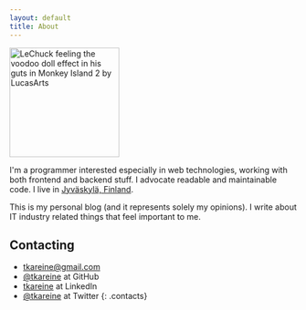 ```yaml
---
layout: default
title: About
---
```


<img class="inline-right avatar" src="http://www.gravatar.com/avatar/749196d7d478efeb58e982a64520ba94?s=192" alt="LeChuck feeling the voodoo doll effect in his guts in Monkey Island 2 by LucasArts" title="My avatar" width="192" height="192" />

I'm a programmer interested especially in web technologies, working with both frontend and backend stuff. I advocate readable and maintainable code. I live in [Jyväskylä, Finland][hometown].

This is my personal blog (and it represents solely my opinions). I write about IT industry related things that feel important to me.

## Contacting

- <a href="mailto:&#116;&#107;&#097;&#114;&#101;&#105;&#110;&#101;&#064;&#103;&#109;&#097;&#105;&#108;&#046;&#099;&#111;&#109;">&#116;&#107;&#097;&#114;&#101;&#105;&#110;&#101;&#064;&#103;&#109;&#097;&#105;&#108;&#046;&#099;&#111;&#109;</a>
- [@tkareine][github-tkareine] at GitHub
- [tkareine][linkedin-tkareine] at LinkedIn
- [@tkareine][twitter-tkareine] at Twitter
{: .contacts}

[hometown]: https://maps.google.com/maps?q=Jyv%C3%A4skyl%C3%A4,+Finland&hl=en&ie=UTF8&ll=62.247466,25.751953&spn=5.642609,20.786133&sll=37.0625,-95.677068&sspn=38.281301,83.144531&oq=jyv%C3%A4s&hnear=Jyv%C3%A4skyl%C3%A4,+Finland&t=m&z=6
[twitter-tkareine]: https://twitter.com/tkareine
[github-tkareine]: https://github.com/tkareine
[linkedin-tkareine]: https://www.linkedin.com/in/tkareine
